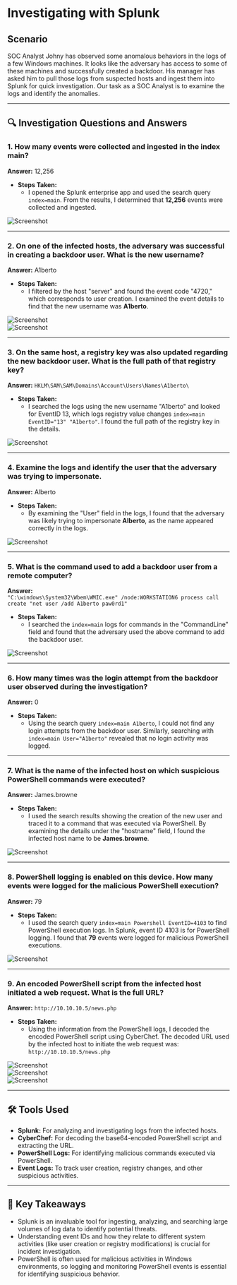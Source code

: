 # Investigating with Splunk

## Scenario
SOC Analyst Johny has observed some anomalous behaviors in the logs of a few Windows machines. It looks like the adversary has access to some of these machines and successfully created a backdoor. His manager has asked him to pull those logs from suspected hosts and ingest them into Splunk for quick investigation. Our task as a SOC Analyst is to examine the logs and identify the anomalies.

---

## 🔍 Investigation Questions and Answers

### 1. **How many events were collected and ingested in the index main?**
**Answer:** 12,256  
- **Steps Taken:**  
  - I opened the Splunk enterprise app and used the search query `index=main`. From the results, I determined that **12,256** events were collected and ingested.  

![Screenshot](https://i.imgur.com/SExGkCV.png)

---

### 2. **On one of the infected hosts, the adversary was successful in creating a backdoor user. What is the new username?**
**Answer:** A1berto  
- **Steps Taken:**  
  - I filtered by the host "server" and found the event code "4720," which corresponds to user creation. I examined the event details to find that the new username was **A1berto**.  

![Screenshot](https://i.imgur.com/mjcep39.png)  
![Screenshot](https://i.imgur.com/F2BmPRW.png)

---

### 3. **On the same host, a registry key was also updated regarding the new backdoor user. What is the full path of that registry key?**
**Answer:** `HKLM\SAM\SAM\Domains\Account\Users\Names\A1berto\`  
- **Steps Taken:**  
  - I searched the logs using the new username "A1berto" and looked for EventID 13, which logs registry value changes `index=main EventID="13" "A1berto"`. I found the full path of the registry key in the details.  

![Screenshot](https://i.imgur.com/Gf2hHrg.png)

---

### 4. **Examine the logs and identify the user that the adversary was trying to impersonate.**
**Answer:** Alberto  
- **Steps Taken:**  
  - By examining the "User" field in the logs, I found that the adversary was likely trying to impersonate **Alberto**, as the name appeared correctly in the logs.  

![Screenshot](https://i.imgur.com/o9Iw0FW.png)

---

### 5. **What is the command used to add a backdoor user from a remote computer?**
**Answer:**  
`"C:\windows\System32\Wbem\WMIC.exe" /node:WORKSTATION6 process call create "net user /add A1berto paw0rd1"`  
- **Steps Taken:**  
  - I searched the `index=main` logs for commands in the "CommandLine" field and found that the adversary used the above command to add the backdoor user.  

![Screenshot](https://i.imgur.com/Xifoodh.png)

---

### 6. **How many times was the login attempt from the backdoor user observed during the investigation?**
**Answer:** 0  
- **Steps Taken:**  
  - Using the search query `index=main A1berto`, I could not find any login attempts from the backdoor user. Similarly, searching with `index=main User="A1berto"` revealed that no login activity was logged.  

---

### 7. **What is the name of the infected host on which suspicious PowerShell commands were executed?**
**Answer:** James.browne  
- **Steps Taken:**  
  - I used the search results showing the creation of the new user and traced it to a command that was executed via PowerShell. By examining the details under the "hostname" field, I found the infected host name to be **James.browne**.  

![Screenshot](https://i.imgur.com/eGZgdKT.png)

---

### 8. **PowerShell logging is enabled on this device. How many events were logged for the malicious PowerShell execution?**
**Answer:** 79  
- **Steps Taken:**  
  - I used the search query `index=main Powershell EventID=4103` to find PowerShell execution logs. In Splunk, event ID 4103 is for PowerShell logging. I found that **79** events were logged for malicious PowerShell executions.  

![Screenshot](https://i.imgur.com/9bO0mMu.png)

---

### 9. **An encoded PowerShell script from the infected host initiated a web request. What is the full URL?**
**Answer:** `http://10.10.10.5/news.php`  
- **Steps Taken:**  
  - Using the information from the PowerShell logs, I decoded the encoded PowerShell script using CyberChef. The decoded URL used by the infected host to initiate the web request was:  
`http://10.10.10.5/news.php`

![Screenshot](https://i.imgur.com/4VnZjXy.png)  
![Screenshot](https://i.imgur.com/zdGaGUS.png)  
![Screenshot](https://i.imgur.com/3I8bOLa.png)

---

## 🛠️ Tools Used  
- **Splunk:** For analyzing and investigating logs from the infected hosts.  
- **CyberChef:** For decoding the base64-encoded PowerShell script and extracting the URL.  
- **PowerShell Logs:** For identifying malicious commands executed via PowerShell.  
- **Event Logs:** To track user creation, registry changes, and other suspicious activities.  

---

## 🧠 Key Takeaways  
- Splunk is an invaluable tool for ingesting, analyzing, and searching large volumes of log data to identify potential threats.  
- Understanding event IDs and how they relate to different system activities (like user creation or registry modifications) is crucial for incident investigation.  
- PowerShell is often used for malicious activities in Windows environments, so logging and monitoring PowerShell events is essential for identifying suspicious behavior.  
